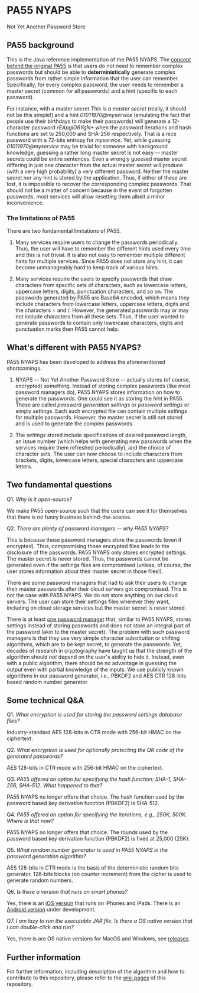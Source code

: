 # PA55 NYAPS
Not Yet Another Password Store

## PA55 background

This is the Java reference implementation of the PA55 NYAPS. The [concept behind the original PA55](http://pa55.github.io/pa55/) is that users do not need to remember complex passwords but should be able to **deterministically** generate complex passwords from rather simple information that the user can remember. Specifically, for every complex password, the user needs to remember a master secret (common for all passwords) and a hint (specific to each password).

For instance, with a master secret _This is a master secret_ (really, it should not be this simple!) and a hint _01011970@myservice_ (emulating the fact that people use their birthdays to make their passwords) will generate a 12-character password _rEApgiO6YgN+_ when the password iterations and hash functions are set to 250,000 and SHA-256 respectively. That is a nice password with a 72-bits entropy for _myservice_. Yet, while guessing _01011970@myservice_ may be trivial for someone with background knowledge, guessing a rather long master secret is not easy -- master secrets could be entire sentences. Even a wrongly guessed master secret differing in just one character from the actual master secret will produce (with a very high probability) a very different password. Neither the master secret nor any hint is stored by the application. Thus, if either of these are lost, it is impossible to recover the corresponding complex passwords. That should not be a matter of concern because in the event of forgotten passwords, most services will allow resetting them albeit a minor inconvenience.

### The limitations of PA55

There are two fundamental limitations of PA55.

1. Many services require users to change the passwords periodically. Thus, the user will have to remember the different hints used every time and this is not trivial. It is also not easy to remember multiple different hints for multiple services. Since PA55 does not store any hint, it can become unmanageably hard to keep track of various hints.

2. Many services require the users to specify passwords that draw characters from specific sets of characters, such as lowercase letters, uppercase letters, digits, punctuation characters, and so on. The passwords generated by PA55 are Base64 encoded, which means they include characters from lowercase letters, uppercase letters, digits and the characters + and /. However, the generated passwords may or may not include characters from all these sets. Thus, if the user wanted to generate passwords to contain only lowercase characters, digits and punctuation marks then PA55 cannot help.

## What's different with PA55 NYAPS?

PA55 NYAPS has been developed to address the aforementioned shortcomings.

1. NYAPS -- Not Yet Another Password Store -- actually stores (of course, encrypted) something. Instead of storing complex passwords (like most password managers do), PA55 NYAPS stores information on how to generate the passwords. One could see it as storing the _hint_ in PA55. These are called _password generation settings_ or _password settings_ or simply _settings_. Each such encrypted file can contain multiple _settings_ for multiple passwords. However, the master secret is still not stored and is used to generate the complex passwords.

2. The _settings_ stored include specifications of desired password length, an issue number (which helps with generating new passwords when the services require them refreshed periodically), and the choice of character sets. The user can now choose to include characters from brackets, digits, lowercase letters, special characters and uppercase letters.

## Two fundamental questions

Q1. *Why is it open-source?*

We make PA55 open-source such that the users can see it for themselves that there is no funny business behind-the-scenes.

Q2. *There are plenty of password managers -- why PA55 NYAPS?*

This is because these password managers store the passwords (even if encrypted). Thus, compromising those encrypted files leads to the disclosure of the passwords. PA55 NYAPS only stores encrypted settings. The master secret is never stored. Thus, the passwords cannot be generated even if the settings files are compromised (unless, of course, the user stores information about their master secret in those files!).

There are some password managers that had to ask their users to change their master passwords after their cloud servers got compromised. This is not the case with PA55 NYAPS. We do not store anything on our cloud servers. The user can store their settings files wherever they want, including on cloud storage services but the master secret is never stored.

There is at least [one password manager](http://passwordchef.co/) that, similar to PA55 NYAPS, stores settings instead of storing passwords and does not store an integral part of the password (akin to the master secret). The problem with such password managers is that they use very simple character substitution or shifting algorithms, which are to be kept secret, to generate the passwords. Yet, decades of research in cryptography have taught us that the strength of the algorithm should _not_ depend on the user's ability to hide it. Instead, even with a public algorithm, there should be no advantage in guessing the output even with partial knowledge of the inputs. We use publicly known algorithms in our password generator, i.e., PBKDF2 and AES CTR 128-bits based random number generator.

## Some technical Q&A

Q1. *What encryption is used for storing the password settings database files?*

Industry-standard AES 128-bits in CTR mode with 256-bit HMAC on the ciphertext.

Q2. *What encryption is used for _optionally protecting_ the QR code of the generated passwords?*

AES 128-bits in CTR mode with 256-bit HMAC on the ciphertext.

Q3. *PA55 offered an option for specifying the hash function: SHA-1, SHA-256, SHA-512. What happened to that?*

PA55 NYAPS no longer offers that choice. The hash function used by the password based key derivation function (PBKDF2) is SHA-512.

Q4. *PA55 offered an option for specifying the iterations, e.g., 250K, 500K. Where is that now?*

PA55 NYAPS no longer offers that choice. The rounds used by the password based key derivation function (PBKDF2) is fixed at 25,000 (25K).

Q5. *What random number generator is used in PA55 NYAPS in the password generation algorithm?*

AES 128-bits in CTR mode is the basis of the deterministic random bits generator. 128-bits blocks (on counter increment) from the cipher is used to generate random numbers.

Q6. *Is there a version that runs on smart phones?*

Yes, there is an [iOS version](https://github.com/pa55/pa55nyaps-ios) that runs on iPhones and iPads. There is an [Android version](https://github.com/pa55/pa55nyaps-android) under development.

Q7. *I am lazy to run the executable JAR file. Is there a OS native version that I can double-click and run?*

Yes, there is are OS native versions for MacOS and Windows, see [releases](https://github.com/pa55/pa55nyaps/releases).

## Further information

For further information, including description of the algorithm and how to contribute to this repository, please refer to the [wiki pages](https://github.com/pa55/pa55nyaps/wiki) of this repository.
